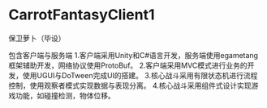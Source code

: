 # CarrotFantasyClient1
 保卫萝卜（毕设）
 
包含客户端与服务端
1.客户端采用Unity和C#语言开发，服务端使用egametang框架辅助开发，网络协议使用ProtoBuf。 
2.客户端采用MVC模式进行业务的开发，使用UGUI与DoTween完成UI的搭建。 
3.核心战斗采用有限状态机进行流程控制，使用观察者模式实现数据与表现分离。 
4.核心战斗采用组件式设计实现游戏功能，如碰撞检测，物体位移。


